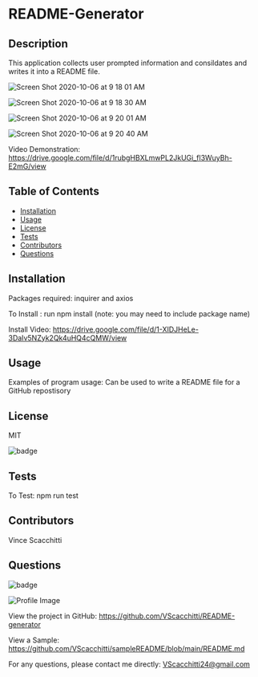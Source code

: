 
  # README-Generator

  ## Description
  This application collects user prompted information and consildates and writes it into a README file.
  
  ![Screen Shot 2020-10-06 at 9 18 01 AM](https://user-images.githubusercontent.com/67161794/95206964-52873600-07b5-11eb-9fee-910452d7a4b4.png)
  
  ![Screen Shot 2020-10-06 at 9 18 30 AM](https://user-images.githubusercontent.com/67161794/95207007-5f0b8e80-07b5-11eb-8835-e2dba282d1b7.png)
  
  ![Screen Shot 2020-10-06 at 9 20 01 AM](https://user-images.githubusercontent.com/67161794/95207043-6af75080-07b5-11eb-90f3-42e2d3daf81a.png)
  
  ![Screen Shot 2020-10-06 at 9 20 40 AM](https://user-images.githubusercontent.com/67161794/95207083-76e31280-07b5-11eb-8d3d-fdfd3f10c09b.png)
  
  Video Demonstration: https://drive.google.com/file/d/1rubgHBXLmwPL2JkUGi_fl3WuyBh-E2mG/view
  
  ## Table of Contents
  - [Installation](#installation)
  - [Usage](#usage)
  - [License](#license)
  - [Tests](#tests)
  - [Contributors](#contributors)
  - [Questions](#questions)

  ## Installation
  Packages required: inquirer and axios
  
 To Install : run npm install (note: you may need to include package name)
 
 Install Video: https://drive.google.com/file/d/1-XIDJHeLe-3DaIv5NZyk2Qk4uHQ4cQMW/view 

  ## Usage
  Examples of program usage: Can be used to write a README file for a GitHub repostisory

  ## License
  MIT
  
![badge](https://img.shields.io/badge/license-MIT-blue.svg)

  ## Tests
  To Test: npm run test

  ## Contributors
  Vince Scacchitti

  ## Questions
  
![badge](https://img.shields.io/badge/Github-VScacchitti-4cbbb9)
  
![Profile Image](https://github.com/VScacchitti.png?size=50)
  
View the project in GitHub: https://github.com/VScacchitti/README-generator

View a Sample: https://github.com/VScacchitti/sampleREADME/blob/main/README.md
  
For any questions, please contact me directly: VScacchitti24@gmail.com



